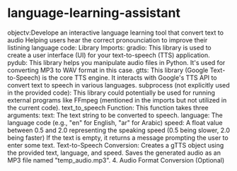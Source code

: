 # language-learning-assistant
objectv:Develope an interactive language learning tool that convert text to audio 
Helping users hear the correct pronounciation to improve their listining language
code: Library Imports:
gradio: This library is used to create a user interface (UI) for your text-to-speech (TTS) application.
pydub: This library helps you manipulate audio files in Python. It's used for converting MP3 to WAV format in this case.
gtts: This library (Google Text-to-Speech) is the core TTS engine. It interacts with Google's TTS API to convert text to speech in various languages.
subprocess (not explicitly used in the provided code): This library could potentially be used for running external programs like FFmpeg (mentioned in the imports but not utilized in the current code).
text_to_speech Function:
This function takes three arguments:
text: The text string to be converted to speech.
language: The language code (e.g., "en" for English, "ar" for Arabic)
speed: A float value between 0.5 and 2.0 representing the speaking speed (0.5 being slower, 2.0 being faster)
If the text is empty, it returns a message prompting the user to enter some text.
 Text-to-Speech Conversion:
Creates a gTTS object using the provided text, language, and speed.
Saves the generated audio as an MP3 file named "temp_audio.mp3".
4. Audio Format Conversion (Optional)

